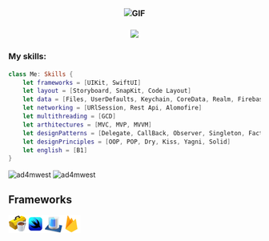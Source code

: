 <h3 align="center">
<img align="center" alt="GIF" src="https://github.com/abhisheknaiidu/abhisheknaiidu/blob/master/code.gif?raw=true" width="100%" height="250" />
</h3>
<h3 align="center">
  <a href="https://git.io/typing-svg">
    <img src="https://readme-typing-svg.herokuapp.com/?lines=Hello,+Human!+👋;I'm+Adam+West;Nice+to+meet+you!&center=true&size=20">
  </a>
</h3>
<h3 align="left">My skills:</h3>
<p align="left">
</p>

```Swift
class Me: Skills {
    let frameworks = [UIKit, SwiftUI]
    let layout = [Storyboard, SnapKit, Code Layout]
    let data = [Files, UserDefaults, Keychain, CoreData, Realm, Firebase]
    let networking = [URlSession, Rest Api, Alomofire]
    let multithreading = [GCD]
    let arthitectures = [MVC, MVP, MVVM]
    let designPatterns = [Delegate, CallBack, Observer, Singleton, Factory]
    let designPrinciples = [OOP, POP, Dry, Kiss, Yagni, Solid]
    let english = [B1]
}
```



<img align="center" src="https://github-readme-stats.vercel.app/api?username=ad4mwest&show_icons=true&locale=en" alt="ad4mwest" width="47%"/>  <img align="center" src="https://github-readme-streak-stats.herokuapp.com/?user=ad4mwest&" alt="ad4mwest" width="50%"/>
## Frameworks  
<img align="left" alt="CocoaTouch" height="36px" src="https://github.com/VladimirFibe/VladimirFibe/blob/main/Assets/cocoatouch.png?raw=true" />
<img align="left" alt="SwiftUI" height="36px" src="https://github.com/VladimirFibe/VladimirFibe/blob/main/Assets/swiftui.png?raw=true" />
<img align="left" alt="CoreData" height="36px" src="https://github.com/VladimirFibe/VladimirFibe/blob/main/Assets/coredata.png?raw=true" />
<img align="left" alt="Firebase" height="36px" src="https://github.com/VladimirFibe/VladimirFibe/blob/main/Assets/firebase.png" />

&nbsp;
&nbsp; 


